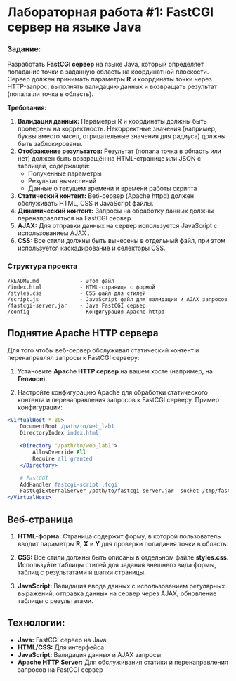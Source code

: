 # Лабораторная работа #1: FastCGI сервер на языке Java

### Задание:
Разработать **FastCGI сервер** на языке Java, который определяет попадание точки в заданную область на координатной плоскости. Сервер должен принимать параметры **R** и координаты точки через HTTP-запрос, выполнять валидацию данных и возвращать результат (попала ли точка в область).

**Требования:**
1. **Валидация данных:** Параметры R и координаты должны быть проверены на корректность. Некорректные значения (например, буквы вместо чисел, отрицательные значения для радиуса) должны быть заблокированы.
2. **Отображение результатов:** Результат (попала точка в область или нет) должен быть возвращён на HTML-странице или JSON с таблицей, содержащей:
    - Полученные параметры
    - Результат вычислений
    - Данные о текущем времени и времени работы скрипта
3. **Статический контент:** Веб-сервер (Apache httpd) должен обслуживать HTML, CSS и JavaScript файлы.
4. **Динамический контент:** Запросы на обработку данных должны перенаправляться на FastCGI сервер.
5. **AJAX:** Для отправки данных на сервер используется JavaScript с использованием AJAX .
6. **CSS:** Все стили должны быть вынесены в отдельный файл, при этом используется каскадирование и селекторы CSS.

### Структура проекта

```plaintext
/README.md             - Этот файл
/index.html            - HTML-страница с формой
/styles.css            - CSS файл для стилей
/script.js             - JavaScript файл для валидации и AJAX запросов
/fastcgi-server.jar    - Java FastCGI сервер
/config                - Конфигурация Apache httpd
```

## Поднятие Apache HTTP сервера

Для того чтобы веб-сервер обслуживал статический контент и перенаправлял запросы к FastCGI серверу:

1. Установите **Apache HTTP сервер** на вашем хосте (например, на **Гелиосе**).

2. Настройте конфигурацию Apache для обработки статического контента и перенаправления запросов к FastCGI серверу. Пример конфигурации:

```apache
<VirtualHost *:80>
    DocumentRoot /path/to/web_lab1
    DirectoryIndex index.html

    <Directory "/path/to/web_lab1">
        AllowOverride All
        Require all granted
    </Directory>

    # FastCGI
    AddHandler fastcgi-script .fcgi
    FastCgiExternalServer /path/to/fastcgi-server.jar -socket /tmp/fastcgi.sock
</VirtualHost>
```
## Веб-страница

1. **HTML-форма:** Страница содержит форму, в которой пользователь вводит параметры **R**, **X** и **Y** для проверки попадания точки в область.

2. **CSS:** Все стили должны быть описаны в отдельном файле **styles.css**. Используйте таблицы стилей для задания внешнего вида формы, таблиц с результатами и шапки страницы.

3. **JavaScript:** Валидация ввода данных с использованием регулярных выражений, отправка данных на сервер через AJAX, обновление таблицы с результатами.

## Технологии:

- **Java:** FastCGI сервер на Java
- **HTML/CSS:** Для интерфейса
- **JavaScript:** Валидация данных и AJAX запросы
- **Apache HTTP Server:** Для обслуживания статики и перенаправления запросов на FastCGI сервер
